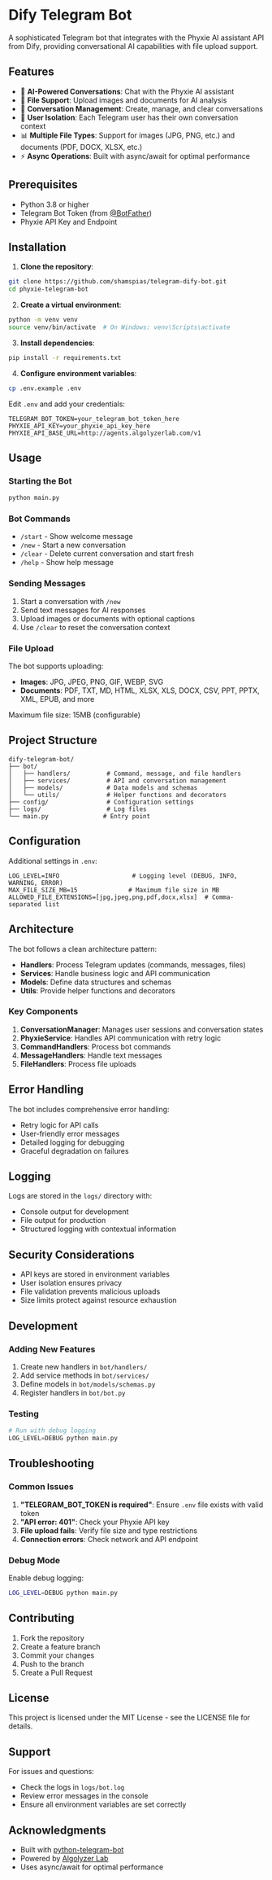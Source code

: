 # Dify Telegram Bot

A sophisticated Telegram bot that integrates with the Phyxie AI assistant API from Dify, providing conversational AI capabilities with file upload support.

## Features

- 🤖 **AI-Powered Conversations**: Chat with the Phyxie AI assistant
- 📁 **File Support**: Upload images and documents for AI analysis
- 💬 **Conversation Management**: Create, manage, and clear conversations
- 🔐 **User Isolation**: Each Telegram user has their own conversation context
- 📊 **Multiple File Types**: Support for images (JPG, PNG, etc.) and documents (PDF, DOCX, XLSX, etc.)
- ⚡ **Async Operations**: Built with async/await for optimal performance

## Prerequisites

- Python 3.8 or higher
- Telegram Bot Token (from [@BotFather](https://t.me/botfather))
- Phyxie API Key and Endpoint

## Installation

1. **Clone the repository**:
```bash
git clone https://github.com/shamspias/telegram-dify-bot.git
cd phyxie-telegram-bot
```

2. **Create a virtual environment**:
```bash
python -m venv venv
source venv/bin/activate  # On Windows: venv\Scripts\activate
```

3. **Install dependencies**:
```bash
pip install -r requirements.txt
```

4. **Configure environment variables**:
```bash
cp .env.example .env
```

Edit `.env` and add your credentials:
```env
TELEGRAM_BOT_TOKEN=your_telegram_bot_token_here
PHYXIE_API_KEY=your_phyxie_api_key_here
PHYXIE_API_BASE_URL=http://agents.algolyzerlab.com/v1
```

## Usage

### Starting the Bot

```bash
python main.py
```

### Bot Commands

- `/start` - Show welcome message
- `/new` - Start a new conversation
- `/clear` - Delete current conversation and start fresh
- `/help` - Show help message

### Sending Messages

1. Start a conversation with `/new`
2. Send text messages for AI responses
3. Upload images or documents with optional captions
4. Use `/clear` to reset the conversation context

### File Upload

The bot supports uploading:
- **Images**: JPG, JPEG, PNG, GIF, WEBP, SVG
- **Documents**: PDF, TXT, MD, HTML, XLSX, XLS, DOCX, CSV, PPT, PPTX, XML, EPUB, and more

Maximum file size: 15MB (configurable)

## Project Structure

```
dify-telegram-bot/
├── bot/
│   ├── handlers/          # Command, message, and file handlers
│   ├── services/          # API and conversation management
│   ├── models/            # Data models and schemas
│   └── utils/             # Helper functions and decorators
├── config/                # Configuration settings
├── logs/                  # Log files
└── main.py               # Entry point
```

## Configuration

Additional settings in `.env`:

```env
LOG_LEVEL=INFO                    # Logging level (DEBUG, INFO, WARNING, ERROR)
MAX_FILE_SIZE_MB=15              # Maximum file size in MB
ALLOWED_FILE_EXTENSIONS=[jpg,jpeg,png,pdf,docx,xlsx]  # Comma-separated list
```

## Architecture

The bot follows a clean architecture pattern:

- **Handlers**: Process Telegram updates (commands, messages, files)
- **Services**: Handle business logic and API communication
- **Models**: Define data structures and schemas
- **Utils**: Provide helper functions and decorators

### Key Components

1. **ConversationManager**: Manages user sessions and conversation states
2. **PhyxieService**: Handles API communication with retry logic
3. **CommandHandlers**: Process bot commands
4. **MessageHandlers**: Handle text messages
5. **FileHandlers**: Process file uploads

## Error Handling

The bot includes comprehensive error handling:
- Retry logic for API calls
- User-friendly error messages
- Detailed logging for debugging
- Graceful degradation on failures

## Logging

Logs are stored in the `logs/` directory with:
- Console output for development
- File output for production
- Structured logging with contextual information

## Security Considerations

- API keys are stored in environment variables
- User isolation ensures privacy
- File validation prevents malicious uploads
- Size limits protect against resource exhaustion

## Development

### Adding New Features

1. Create new handlers in `bot/handlers/`
2. Add service methods in `bot/services/`
3. Define models in `bot/models/schemas.py`
4. Register handlers in `bot/bot.py`

### Testing

```python
# Run with debug logging
LOG_LEVEL=DEBUG python main.py
```

## Troubleshooting

### Common Issues

1. **"TELEGRAM_BOT_TOKEN is required"**: Ensure `.env` file exists with valid token
2. **"API error: 401"**: Check your Phyxie API key
3. **File upload fails**: Verify file size and type restrictions
4. **Connection errors**: Check network and API endpoint

### Debug Mode

Enable debug logging:
```bash
LOG_LEVEL=DEBUG python main.py
```

## Contributing

1. Fork the repository
2. Create a feature branch
3. Commit your changes
4. Push to the branch
5. Create a Pull Request

## License

This project is licensed under the MIT License - see the LICENSE file for details.

## Support

For issues and questions:
- Check the logs in `logs/bot.log`
- Review error messages in the console
- Ensure all environment variables are set correctly

## Acknowledgments

- Built with [python-telegram-bot](https://github.com/python-telegram-bot/python-telegram-bot)
- Powered by [Algolyzer Lab](https://algolyzerlab.com)
- Uses async/await for optimal performance